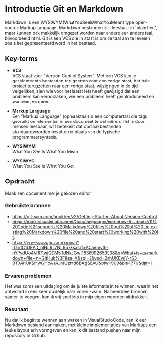 # Introductie Git en Markdown

Markdown is een WYSIWYM(WhatYouSeeIsWhatYouMean) type open-source Markup Language. Markdown bestanden zijn leesbaar in 'plain text', maar kunnen ook makkelijk omgezet worden naar andere een andere taal, bijvoorbeeld html. Git is een VCS die in staat is om de taal aan te leveren zoals het gepresenteerd word in het bestand.

## Key-terms
-   **VCS**  
VCS staat voor "Version Control System". Met een VCS kun je geselecteerde bestanden terugzetten naar een vorige staat, het hele project terugzetten naar een vorige staat, wijzigingen in de tijd vergelijken, zien wie voor het laatst iets heeft gewijzigd dat een probleem kan veroorzaken, wie een probleem heeft geïntroduceerd en wanneer, en meer.  

-   **Markup Language**    
Een "Markup Language" (opmaaktaal) is een computertaal die tags gebruikt om elementen in een document te definiëren. Het is door mensen leesbaar, wat betekent dat opmaakbestanden standaardwoorden bevatten in plaats van de typische programmeersyntaxis.

-   **WYSIWYM**  
What You See Is What You Mean
-   **WYSIWYG**  
What You See Is What You Get

## Opdracht
Maak een document met je gekozen editor.

### Gebruikte bronnen
-   https://git-scm.com/book/en/v2/Getting-Started-About-Version-Control
-   https://code.visualstudio.com/Docs/languages/markdown#:~:text=VS%20Code%20supports%20Markdown%20files%20out%20of%20the,existing%20Markdown%20file%20and%20start%20working%20with%20it.
-   https://www.google.com/search?rlz=1C1UEAD_nlNL957NL957&sxsrf=AOaemvIh-nYPydUo4VRP1wjQDM5TdNkeGw:1638992653938&q=What+is+a+markdown+file+in+GitHub%3F&sa=X&sqi=2&ved=2ahUKEwjV-rS3-9T0AhUkSmwGHcA3A_MQzmd6BAgSEAU&biw=909&bih=770&dpr=1

### Ervaren problemen
Het was soms een uitdaging om de juiste informatie in te winnen, waarin het antwoord in een keer duidelijk naar voren kwam. Na meerdere bronnen samen te voegen, kon ik vrij snel iets in mijn eigen woorden uitdrukken.


### Resultaat
Nu dat ik begin te wennen aan werken in VisualStudioCode, kan ik een Markdown bestand aanmaken, met kleine implementaties van Markups een leuke layout erin vormgeven en kan ik dit bestand pushen naar mijn repository in Github.
